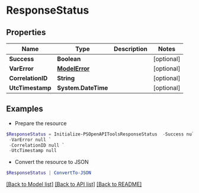 # ResponseStatus
## Properties

Name | Type | Description | Notes
------------ | ------------- | ------------- | -------------
**Success** | **Boolean** |  | [optional] 
**VarError** | [**ModelError**](ModelError.md) |  | [optional] 
**CorrelationID** | **String** |  | [optional] 
**UtcTimestamp** | **System.DateTime** |  | [optional] 

## Examples

- Prepare the resource
```powershell
$ResponseStatus = Initialize-PSOpenAPIToolsResponseStatus  -Success null `
 -VarError null `
 -CorrelationID null `
 -UtcTimestamp null
```

- Convert the resource to JSON
```powershell
$ResponseStatus | ConvertTo-JSON
```

[[Back to Model list]](../README.md#documentation-for-models) [[Back to API list]](../README.md#documentation-for-api-endpoints) [[Back to README]](../README.md)


